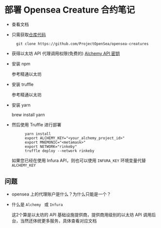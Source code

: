 # 部署 Opensea Creature 合约笔记
- 查看文档

	
- 只需获取[仓库代码](https://github.com/ProjectOpenSea/opensea-creatures)

		git clone https://github.com/ProjectOpenSea/opensea-creatures
- 获得以太坊 API 代理调用权限(免费的) [Alchemy API 密钥](https://dashboard.alchemyapi.io/signup?referral=affiliate:e535c3c3-9bc4-428f-8e27-4b70aa2e8ca5)

- 安装 npm
	
	参考精通以太坊
- 安装 truffle
	
	参考精通以太坊
- 安装 yarn
	
	brew install yarn
- 然后使用 Truffle 进行部署
	
			yarn install
			export ALCHEMY_KEY="<your_alchemy_project_id>"
			export MNEMONIC="<metamask>"
			export NETWORK="rinkeby"
			truffle deploy --network rinkeby	
	
	如果您已经在使用 Infura API，则也可以使用 `INFURA_KEY` 环境变量代替 `ALCHEMY_KEY`
	
	
	
## 问题
- opensea 上的代理账户是什么？为什么只能是一个？
- 什么是 `Alchemy ` 或 `Infura `

	这2个算是以太坊的 API 基础设施提供商，提供商用级别的以太坊 API 调用后台，当然还体统更多服务，具体查看对应文档